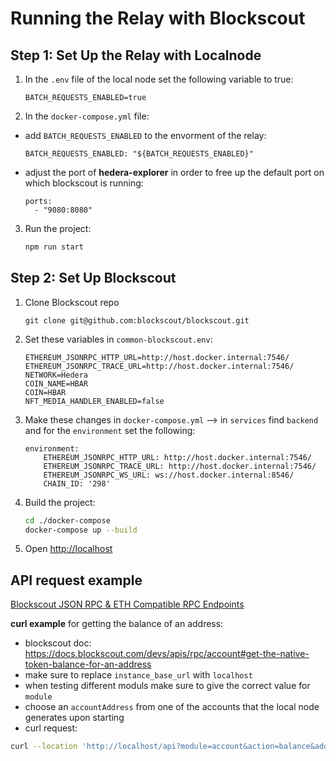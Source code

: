# Running the Relay with Blockscout

## Step 1: Set Up the Relay with Localnode

1. In the `.env` file of the local node set the following variable to true:

   ```env
   BATCH_REQUESTS_ENABLED=true
   ```
2. In the `docker-compose.yml` file:
- add `BATCH_REQUESTS_ENABLED` to the envorment of the relay:
    ```
    BATCH_REQUESTS_ENABLED: "${BATCH_REQUESTS_ENABLED}"
    ```

- adjust the port of **hedera-explorer** in order to free up the default port on which blockscout is running:
    ```
    ports:
      - "9080:8080"
    ```

3. Run the project:
    ```bash
    npm run start
    ```
## Step 2: Set Up Blockscout
1. Clone Blockscout repo
    ```git
    git clone git@github.com:blockscout/blockscout.git
    ```
2. Set these variables in `common-blockscout.env`:
    ```env
    ETHEREUM_JSONRPC_HTTP_URL=http://host.docker.internal:7546/
    ETHEREUM_JSONRPC_TRACE_URL=http://host.docker.internal:7546/
    NETWORK=Hedera
    COIN_NAME=HBAR
    COIN=HBAR
    NFT_MEDIA_HANDLER_ENABLED=false
    ```
3. Make these changes in `docker-compose.yml` --> in `services` find `backend` and for the `environment` set the following:
    ```
    environment:
        ETHEREUM_JSONRPC_HTTP_URL: http://host.docker.internal:7546/
        ETHEREUM_JSONRPC_TRACE_URL: http://host.docker.internal:7546/
        ETHEREUM_JSONRPC_WS_URL: ws://host.docker.internal:8546/
        CHAIN_ID: '298'
    ```
4. Build the project:
    ```bash
    cd ./docker-compose
    docker-compose up --build
    ```
5. Open [http://localhost](http://localhost)

## API request example
[Blockscout JSON RPC & ETH Compatible RPC Endpoints](https://docs.blockscout.com/devs/apis/rpc)

**curl example** for getting the balance of an address:
   - blockscout doc: https://docs.blockscout.com/devs/apis/rpc/account#get-the-native-token-balance-for-an-address
   - make sure to replace `instance_base_url` with `localhost`
   - when testing different moduls make sure to give the correct value for `module`
   - choose an `accountAddress` from one of the accounts that the local node generates upon starting
   - curl request:
   ```bash
   curl --location 'http://localhost/api?module=account&action=balance&address={accountAddress}'
   ```
